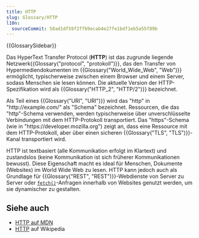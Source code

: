 ```yaml
---
title: HTTP
slug: Glossary/HTTP
l10n:
  sourceCommit: 58ad1df59f2ffb9ecab4e27fe1bdf1eb5a55f89b
---
```


{{GlossarySidebar}}

Das HyperText Transfer Protocol (**HTTP**) ist das zugrunde liegende Netzwerk{{Glossary("protocol", "protokoll")}}, das den Transfer von Hypermediendokumenten im {{Glossary("World_Wide_Web", "Web")}} ermöglicht, typischerweise zwischen einem Browser und einem Server, sodass Menschen sie lesen können. Die aktuelle Version der HTTP-Spezifikation wird als {{Glossary("HTTP_2", "HTTP/2")}} bezeichnet.

Als Teil eines {{Glossary("URI", "URI")}} wird das "http" in "http\://example.com/" als "Schema" bezeichnet. Ressourcen, die das "http"-Schema verwenden, werden typischerweise über unverschlüsselte Verbindungen mit dem HTTP-Protokoll transportiert. Das "https"-Schema (wie in "https\://developer.mozilla.org") zeigt an, dass eine Ressource mit dem HTTP-Protokoll, aber über einen sicheren {{Glossary("TLS", "TLS")}}-Kanal transportiert wird.

HTTP ist textbasiert (alle Kommunikation erfolgt im Klartext) und zustandslos (keine Kommunikation ist sich früherer Kommunikationen bewusst). Diese Eigenschaft macht es ideal für Menschen, Dokumente (Websites) im World Wide Web zu lesen. HTTP kann jedoch auch als Grundlage für {{Glossary("REST", "REST")}}-Webdienste von Server zu Server oder [`fetch()`](/de/docs/Web/API/Window/fetch)-Anfragen innerhalb von Websites genutzt werden, um sie dynamischer zu gestalten.

## Siehe auch

- [HTTP auf MDN](/de/docs/Web/HTTP)
- [HTTP](https://en.wikipedia.org/wiki/Hypertext_Transfer_Protocol) auf Wikipedia
